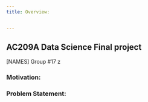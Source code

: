 ```yaml
---
title: Overview:


---
```



## AC209A Data Science Final project
[NAMES]
Group #17
z

### Motivation:



### Problem Statement:




